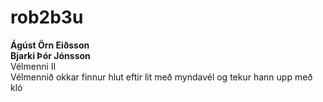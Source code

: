 # rob2b3u
<b> Ágúst Örn Eiðsson <br>
Bjarki Þór Jónsson </b><br>
Vélmenni II <br>
Vélmennið okkar finnur hlut eftir lit með myndavél og tekur hann upp með kló
